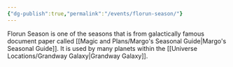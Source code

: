 ```yaml
---
{"dg-publish":true,"permalink":"/events/florun-season/"}
---
```


Florun Season is one of the seasons that is from galactically famous document paper called [[Magic and Plans/Margo's Seasonal Guide\|Margo's Seasonal Guide]]. It is used by many planets within the [[Universe Locations/Grandway Galaxy\|Grandway Galaxy]].